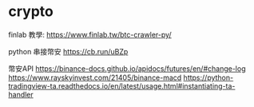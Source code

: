 # crypto

finlab 教學:
https://www.finlab.tw/btc-crawler-py/

python 串接幣安
https://cb.run/uBZp

幣安API
https://binance-docs.github.io/apidocs/futures/en/#change-log
https://www.rayskyinvest.com/21405/binance-macd
https://python-tradingview-ta.readthedocs.io/en/latest/usage.html#instantiating-ta-handler

